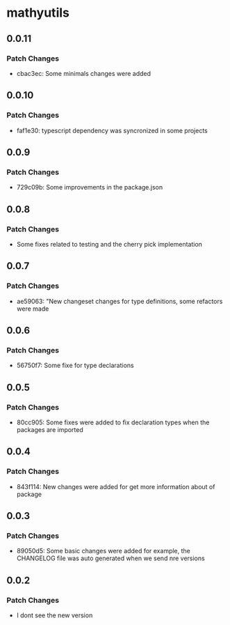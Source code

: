 # mathyutils

## 0.0.11

### Patch Changes

- cbac3ec: Some minimals changes were added

## 0.0.10

### Patch Changes

- faf1e30: typescript dependency was syncronized in some projects

## 0.0.9

### Patch Changes

- 729c09b: Some improvements in the package.json

## 0.0.8

### Patch Changes

- Some fixes related to testing and the cherry pick implementation

## 0.0.7

### Patch Changes

- ae59063: "New changeset changes for type definitions, some refactors were made

## 0.0.6

### Patch Changes

- 56750f7: Some fixe for type declarations

## 0.0.5

### Patch Changes

- 80cc905: Some fixes were added to fix declaration types when the packages are imported

## 0.0.4

### Patch Changes

- 843f114: New changes were added for get more information about of package

## 0.0.3

### Patch Changes

- 89050d5: Some basic changes were added for example, the CHANGELOG file was auto generated when we send nre versions

## 0.0.2

### Patch Changes

- I dont see the new version
